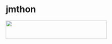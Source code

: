 # jmthon

<p align="left"><a href="https://heroku.com/deploy?template=https://github.com/SsSs8Ds/roz"> <img src="https://img.shields.io/badge/Deploy%20To%20Heroku-purple?style=for-the-badge&logo=heroku" width="320" height="58.45"/></a></p>
